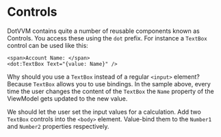 ﻿---
Title: Controls
CodeTask: 30_controls.dothtml.csx
---

# Controls

DotVVM contains quite a number of reusable components known as Controls. You access these using the `dot` prefix. For instance a `TextBox` control can be used like this:

```dothtml
<span>Account Name: </span>
<dot:TextBox Text="{value: Name}" />
```

Why should you use a `TextBox` instead of a regular `<input>` element? Because `TextBox` allows you to use bindings. In the sample above, every time the user changes the content of the `TextBox` the `Name` property of the ViewModel gets updated to the new value.

We should let the user set the input values for a calculation. Add two `TextBox` controls into the `<body>` element. Value-bind them to the `Number1` and `Number2` properties respectively.
